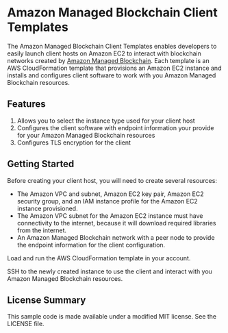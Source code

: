 # Amazon Managed Blockchain Client Templates

The Amazon Managed Blockchain Client Templates enables developers to easily launch client hosts on Amazon EC2 to interact with blockchain networks created by <a href="https://aws.amazon.com/managed-blockchain">Amazon Managed Blockchain</a>. Each template is an AWS CloudFormation template that provisions an Amazon EC2 instance and installs and configures client software to work with you Amazon Managed Blockchain resources.
 
## Features

1. Allows you to select the instance type used for your client host
2. Configures the client software with endpoint information your provide for your Amazon Managed Blockchain resources
3. Configures TLS encryption for the client
 

## Getting Started

Before creating your client host, you will need to create several resources:
  * The Amazon VPC and subnet, Amazon EC2 key pair, Amazon EC2 security group, and an IAM instance profile for the Amazon EC2 instance provisioned.
  * The Amazon VPC subnet for the Amazon EC2 instance must have connectivity to the internet, because it will download required libraries from the internet.
  * An Amazon Managed Blockchain network with a peer node to provide the endpoint information for the client configuration.
  
Load and run the AWS CloudFormation template in your account.

SSH to the newly created instance to use the client and interact with you Amazon Managed Blockchain resources.
 

## License Summary

This sample code is made available under a modified MIT license. See the LICENSE file.